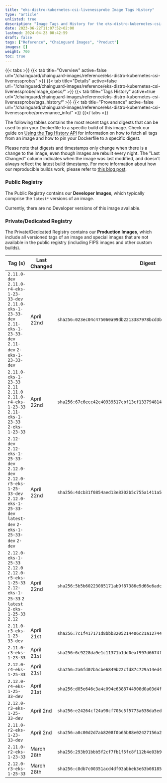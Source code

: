 ```yaml
---
title: "eks-distro-kubernetes-csi-livenessprobe Image Tags History"
type: "article"
unlisted: true
description: "Image Tags and History for the eks-distro-kubernetes-csi-livenessprobe Chainguard Image"
date: 2023-06-22T11:07:52+02:00
lastmod: 2024-04-23 00:42:59
draft: false
tags: ["Reference", "Chainguard Images", "Product"]
images: []
weight: 700
toc: true
---
```


{{< tabs >}}
{{< tab title="Overview" active=false url="/chainguard/chainguard-images/reference/eks-distro-kubernetes-csi-livenessprobe/" >}}
{{< tab title="Details" active=false url="/chainguard/chainguard-images/reference/eks-distro-kubernetes-csi-livenessprobe/image_specs/" >}}
{{< tab title="Tags History" active=true url="/chainguard/chainguard-images/reference/eks-distro-kubernetes-csi-livenessprobe/tags_history/" >}}
{{< tab title="Provenance" active=false url="/chainguard/chainguard-images/reference/eks-distro-kubernetes-csi-livenessprobe/provenance_info/" >}}
{{</ tabs >}}

The following tables contains the most recent tags and digests that can be used to pin your Dockerfile to a specific build of this image. Check our guide on [Using the Tag History API](/chainguard/chainguard-images/using-the-tag-history-api/) for information on how to fetch all tags from an image and how to pin your Dockerfile to a specific digest.

Please note that digests and timestamps only change when there is a change to the image, even though images are rebuilt every night. The "Last Changed" column indicates when the image was last modified, and doesn't always reflect the latest build timestamp. For more information about how our reproducible builds work, please refer to [this blog post](https://www.chainguard.dev/unchained/reproducing-chainguards-reproducible-image-builds).

### Public Registry
The Public Registry contains our **Developer Images**, which typically comprise the `latest*` versions of an image.

Currently, there are no Developer versions of this image available.

### Private/Dedicated Registry
The Private/Dedicated Registry contains our **Production Images**, which include all versioned tags of an image and special images that are not available in the public registry (including FIPS images and other custom builds).

| Tag (s)                                                                                                                                       | Last Changed | Digest                                                                    |
|-----------------------------------------------------------------------------------------------------------------------------------------------|--------------|---------------------------------------------------------------------------|
|  `2.11.0-dev` `2.11.0-r4-eks-1-23-33-dev` `2.11.0-eks-1-23-33-dev` `2.11-eks-1-23-33-dev` `2.11-dev` `2-eks-1-23-33-dev`                      | April 22nd   | `sha256:023ec04c475060a99db2213387978bcd3b64eddcbece0f75da8b5a235f144e24` |
|  `2.11.0-eks-1-23-33` `2.11` `2.11.0` `2.11.0-r4-eks-1-23-33` `2.11-eks-1-23-33` `2-eks-1-23-33`                                              | April 22nd   | `sha256:67c6ecc42c40939517cbf13cf133794814f52b346c436d2a22f5a06638d58f9d` |
|  `2.12-dev` `2.12-eks-1-25-33-dev` `2.12.0-dev` `2.12.0-r5-eks-1-25-33-dev` `2.12.0-eks-1-25-33-dev` `latest-dev` `2-eks-1-25-33-dev` `2-dev` | April 22nd   | `sha256:4dcb31f0854aed13e8302b5c755a1411a59fb90b527ce78d86a8000795a0e9ac` |
|  `2.12.0-eks-1-25-33` `2.12.0` `2.12.0-r5-eks-1-25-33` `2.12-eks-1-25-33` `2` `latest` `2-eks-1-25-33` `2.12`                                 | April 22nd   | `sha256:5b5b60223085171ab9f87386e9d66e6adcfea99e9095e23a92f569876f088dca` |
|  `2.11.0-r3-eks-1-23-33-dev`                                                                                                                  | April 21st   | `sha256:7c1f417171d8bbb3205214406c21a127445ba65f72bf09d0ab3de1990dc46b77` |
|  `2.11.0-r3-eks-1-23-33`                                                                                                                      | April 21st   | `sha256:6c9228da9e1c11371b1dd0eaf997d6674f18e6c9f3909ce0c4b6abf8be7dee4d` |
|  `2.12.0-r4-eks-1-25-33`                                                                                                                      | April 21st   | `sha256:2a6fd07b5cbe6849b22cfd87c729a14ed4066a7c4d8ba7ed7ecc3d2b380a14d8` |
|  `2.12.0-r4-eks-1-25-33-dev`                                                                                                                  | April 21st   | `sha256:d05e646c3a4c094e6388744908d0a03d4f4ffbc66e9defefb15e59a966c79424` |
|  `2.12.0-r3-eks-1-25-33-dev`                                                                                                                  | April 2nd    | `sha256:e24264cf24a98cf705c5f5773a638da5ed563ac0cd5873061d3e66685989e6f3` |
|  `2.11.0-r2-eks-1-23-33-dev`                                                                                                                  | April 2nd    | `sha256:a0c00d2d7ab8208f0b65b88e02427156a2846b32dab0d6196b8d9ac545676597` |
|  `2.11.0-r2-eks-1-23-33`                                                                                                                      | March 28th   | `sha256:293b91bbb5f2cf7fb1f5fc8f112b4e03b95f80c67fb8f59b4096345592f91f93` |
|  `2.12.0-r3-eks-1-25-33`                                                                                                                      | March 28th   | `sha256:c8db7c00351acd4df03abbeb3e63b08185680de4ecb94aa85daef8f57bccab10` |

